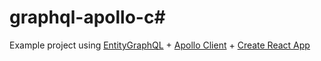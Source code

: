 # graphql-apollo-c#

Example project using [EntityGraphQL](https://github.com/EntityGraphQL/EntityGraphQL) + [Apollo Client](https://github.com/apollographql/apollo-client) + [Create React App](https://github.com/facebook/create-react-app)
